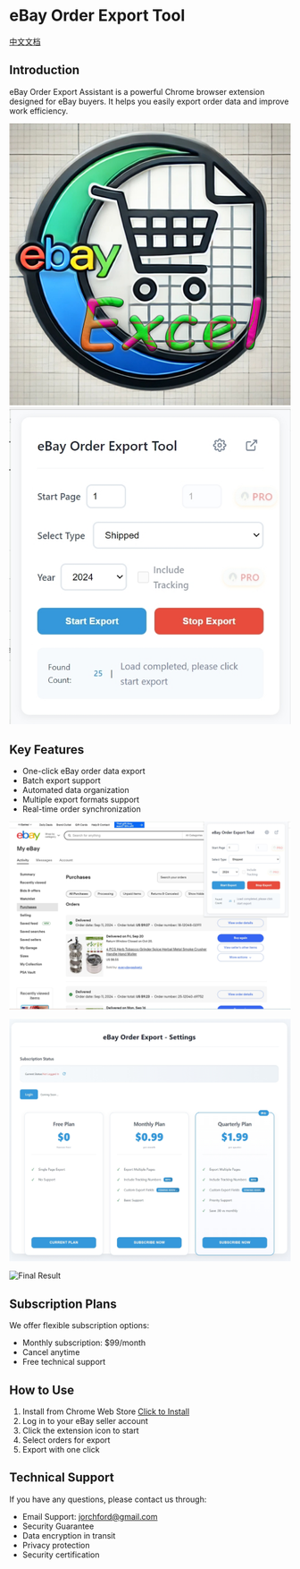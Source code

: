 # eBay Order Export Tool

[中文文档](README_CN.md)

## Introduction

eBay Order Export Assistant is a powerful Chrome browser extension designed for eBay buyers. It helps you easily export order data and improve work efficiency.

![eBay Logo](images/EbayLogo.png)![Pricing](images/ebay21.png)

## Key Features

- One-click eBay order data export
- Batch export support
- Automated data organization
- Multiple export formats support
- Real-time order synchronization

![Feature Overview](images/ebay11.png)


![Export Formats](images/ebay15.png)

![Final Result](https://file+.vscode-resource.vscode-cdn.net/d%3A/sheet/Ebay/ebay-order-export/images/ebay41.png)

## Subscription Plans

We offer flexible subscription options:

- Monthly subscription: $99/month
- Cancel anytime
- Free technical support




## How to Use

1. Install from Chrome Web Store [Click to Install](https://chromewebstore.google.com/detail/ebay-order-export-tool/kifpnlnbboicjkfpicbjegifohgkfbho)
2. Log in to your eBay seller account
3. Click the extension icon to start
4. Select orders for export
5. Export with one click

## Technical Support

If you have any questions, please contact us through:

- Email Support: jorchford@gmail.com
- Security Guarantee
- Data encryption in transit
- Privacy protection
- Security certification
